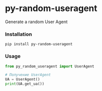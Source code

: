 # py-random-useragent

Generate a random User Agent

### Installation

```
pip install py-random-useragent
```

### Usage

``` python
from py_random_useragent import UserAgent

# Получение UserAgent
UA = UserAgent()
print(UA.get_ua())
```
